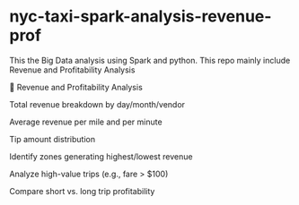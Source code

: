 # nyc-taxi-spark-analysis-revenue-prof
This the Big Data analysis using Spark and python. This repo mainly include  Revenue and Profitability Analysis

🔴 Revenue and Profitability Analysis

Total revenue breakdown by day/month/vendor

Average revenue per mile and per minute

Tip amount distribution

Identify zones generating highest/lowest revenue

Analyze high-value trips (e.g., fare > $100)

Compare short vs. long trip profitability

